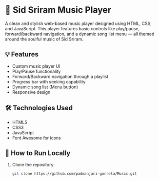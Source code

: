 # 🎵 Sid Sriram Music Player

A clean and stylish web-based music player designed using HTML, CSS, and JavaScript. This player features basic controls like play/pause, forward/backward navigation, and a dynamic song list menu — all themed around the soulful music of Sid Sriram.

## 💡 Features

- Custom music player UI
- Play/Pause functionality
- Forward/Backward navigation through a playlist
- Progress bar with seeking capability
- Dynamic song list (Menu button)
- Responsive design

## 🛠️ Technologies Used

- HTML5
- CSS3
- JavaScript
- Font Awesome for icons

## 🚀 How to Run Locally

1. Clone the repository:
   ```bash
   git clone https://github.com/padmanjani-gorrela/Music.git
